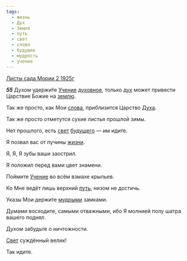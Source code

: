 ```yaml
---
tags:
  - жизнь
  - Дух
  - Земля
  - путь
  - свет
  - слово
  - будущее
  - мудрость
  - учение
---
```


[Листы сада Мории 2 1925г](https://127.0.0.1:4002/agni/1925)

___55___
Духом удержи́те [Учение](../../../tags/#учение) [духовное](../../../tags/#Дух), только [дух](../../../tags/#Дух) может привести Царствие Божие на [землю](../../../tags/#Земля).   

Так же просто, как Мои [слова](../../../tags/#слово), приблизится Царство [Духа](../../../tags/#Дух).   

Так же просто отметутся сухие листья прошлой зимы.   

Нет прошлого, есть [свет](../../../tags/#свет) [будущего](../../../tags/#будущее) — им идите.   

Я позвал вас от пучины [жизни](../../../tags/#жизнь).   

Я, Я, Я зубы ваши заострил.   

Я положил перед вами цвет знамени.   

Поймите [Учение](../../../tags/#учение) во всём взмахе крыльев.   

Ко Мне ведёт лишь верхний [путь](../../../tags/#путь), низом не достичь.   

Указы Мои держите [мудрыми](../../../tags/#мудрость) замками.   

Думами восходите, самыми отважными, ибо Я молнией полу шатра вашего поднял.   

Духом забудьте о ничтожности.   

[Свет](../../../tags/#свет) суждённый велик!   

Так идите.   

